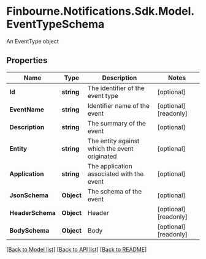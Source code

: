 # Finbourne.Notifications.Sdk.Model.EventTypeSchema
An EventType object

## Properties

Name | Type | Description | Notes
------------ | ------------- | ------------- | -------------
**Id** | **string** | The identifier of the event type | [optional] 
**EventName** | **string** | Identifier name of the event | [optional] [readonly] 
**Description** | **string** | The summary of the event | [optional] 
**Entity** | **string** | The entity against which the event originated | [optional] 
**Application** | **string** | The application associated with the event | [optional] 
**JsonSchema** | **Object** | The schema of the event | [optional] 
**HeaderSchema** | **Object** | Header | [optional] [readonly] 
**BodySchema** | **Object** | Body | [optional] [readonly] 

[[Back to Model list]](../README.md#documentation-for-models) [[Back to API list]](../README.md#documentation-for-api-endpoints) [[Back to README]](../README.md)

